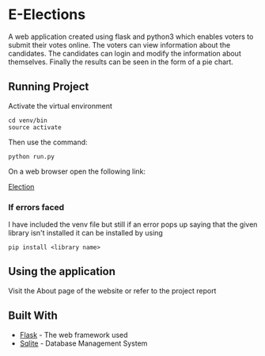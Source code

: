 # E-Elections
A web application created using flask and python3 which enables voters to submit their votes online. The voters can view information about the candidates. The candidates can login and modify the information about themselves. Finally the results can be seen in the form of a pie chart. 

## Running Project
Activate the virtual environment
```
cd venv/bin
source activate
```
Then use the command:
```
python run.py
```
On a web browser open the following link:

[Election](http://localhost:8080/)

### If errors faced

I have included the venv file but still if an error pops up saying that the given library isn't installed it can be installed by using 

```
pip install <library name>
```

## Using the application

Visit the About page of the website or refer to the project report

## Built With

* [Flask](http://flask.pocoo.org/) - The web framework used
* [Sqlite](https://www.sqlite.org/index.html) - Database Management System
